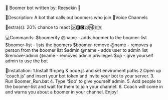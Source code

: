 🤮 Boomer bot written by: Reesekin 🤢

  📜Description: A bot that calls out boomers who join 🎤Voice Channels
  
  👾extra(s): 20% chance to react 🆗🅱🅾🇴Ⓜ🇪🇷
  
  💻Commands: 
      $boomerify @name - adds boomer to the boomer-list
      $boomer-list - lists the boomers 
      $boomer-remove @name - removes a person from the boomer list 
      $admin @name - adds user to admin list 
      $remove-admin @name - removes admin privileges
      $op - give yourself admin to use the bot
      
🚧Installation: 
1.Install ffmpeg & node.js and set enviroment paths
2.Open up 'coach.js' and insert your bot token and invite your bot to your server.
3. Run Boomer_Run.bat
4. Type '$op' to give yourself admin.
5. Add people to the boomer-list and wait for them to join your channel.
6. Coach will come in and warns you about a boomer in your channel. Enjoy!
